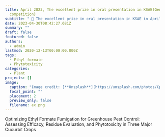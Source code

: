```yaml
---
title: April 2023, The excellent prize in oral presentation in KSAE(General,
  competition)
subtitle: " 👋 The excellent prize in oral presentation in KSAE in April 28 2023"
date: 2023-04-30T08:42:27.681Z
summary: ""
draft: false
featured: false
authors:
  - admin
lastmod: 2020-12-13T00:00:00.000Z
tags:
  - Ethyl formate
  - Phytotoxicity
categories:
  - Plant
projects: []
image:
  caption: "Image credit: [**Unsplash**](https://unsplash.com/photos/CpkOjOcXdUY)"
  focal_point: ""
  placement: 2
  preview_only: false
  filename: ex.png
---
```

Optimizing Ethyl Formate Fumigation for Greenhouse Pest Control: Assessing Efficacy, Residue Evaluation, and Phytotoxicity in Three Major Cucurbit Crops